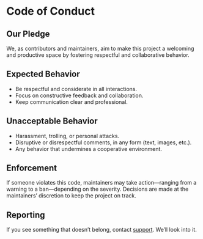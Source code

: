 # Code of Conduct

## Our Pledge
We, as contributors and maintainers, aim to make this project a welcoming and productive space by fostering respectful and collaborative behavior.

## Expected Behavior
- Be respectful and considerate in all interactions.
- Focus on constructive feedback and collaboration.
- Keep communication clear and professional.

## Unacceptable Behavior
- Harassment, trolling, or personal attacks.
- Disruptive or disrespectful comments, in any form (text, images, etc.).
- Any behavior that undermines a cooperative environment.

## Enforcement
If someone violates this code, maintainers may take action—ranging from a warning to a ban—depending on the severity. Decisions are made at the maintainers’ discretion to keep the project on track.

## Reporting
If you see something that doesn’t belong, contact [support](https://support.nym.com/hc/en-us/requests/new). We’ll look into it.